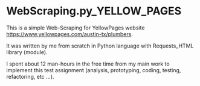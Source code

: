 ﻿# WebScraping.py_YELLOW_PAGES

This is a simple Web-Scraping for YellowPages website https://www.yellowpages.com/austin-tx/plumbers. 

It was written by me from scratch in Python language with Requests_HTML library (module). 

I spent about 12 man-hours in the free time from my main work to implement this test assignment (analysis, prototyping, coding, testing, refactoring, etc …).
